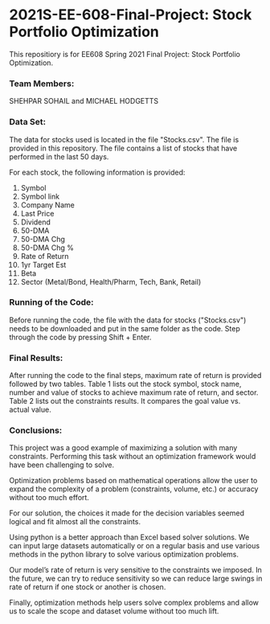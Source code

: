 # 2021S-EE-608-Final-Project: Stock Portfolio Optimization
This repositiory is for EE608 Spring 2021 Final Project: Stock Portfolio Optimization.

### Team Members:
SHEHPAR SOHAIL and MICHAEL HODGETTS

### Data Set:
The data for stocks used is located in the file "Stocks.csv". The file is provided in this repository.
The file contains a list of stocks that have performed in the last 50 days.

For each stock, the following information is provided:
1. Symbol
2. Symbol link
3. Company Name
4. Last Price
5. Dividend
6. 50-DMA
7. 50-DMA Chg
8. 50-DMA Chg %
9. Rate of Return
10. 1yr Target Est
11. Beta
12. Sector (Metal/Bond, Health/Pharm, Tech, Bank, Retail)

### Running of the Code:
Before running the code, the file with the data for stocks ("Stocks.csv") needs to be downloaded and put in the same folder as the code.
Step through the code by pressing Shift + Enter.

### Final Results:
After running the code to the final steps, maximum rate of return is provided followed by two tables.
Table 1 lists out the stock symbol, stock name, number and value of stocks to achieve maximum rate of return, and sector.
Table 2 lists out the constraints results. It compares the goal value vs. actual value.

### Conclusions:
This project was a good example of maximizing a solution with many constraints. Performing this task without an optimization framework would have been challenging to solve.

Optimization problems based on mathematical operations allow the user to expand the complexity of a problem (constraints, volume, etc.) or accuracy without too much effort.  

For our solution, the choices it made for the decision variables seemed logical and fit almost all the constraints.

Using python is a better approach than Excel based solver solutions. We can input large datasets automatically or on a regular basis and use various methods in the python library to solve various optimization problems.

Our model’s rate of return is very sensitive to the constraints we imposed.  In the future, we can try to reduce sensitivity so we can reduce large swings in rate of return if one stock or another is chosen.

Finally, optimization methods help users solve complex problems and allow us to scale the scope and dataset volume without too much lift. 
